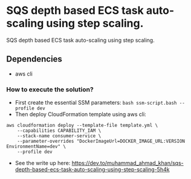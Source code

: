# SQS depth based ECS task auto-scaling using step scaling.

SQS depth based ECS task auto-scaling using step scaling.

## Dependencies

- aws cli

### How to execute the solution?

- First create the essential SSM parameters: `bash ssm-script.bash --profile dev`
- Then deploy CloudFormation template using aws cli: 
```
aws cloudformation deploy --template-file template.yml \
    --capabilities CAPABILITY_IAM \
    --stack-name consumer-service \
    --parameter-overrides "DockerImageUrl=DOCKER_IMAGE_URL:VERSION EnvironmentName=dev" \
    --profile dev
```

* See the write up here:
  https://dev.to/muhammad_ahmad_khan/sqs-depth-based-ecs-task-auto-scaling-using-step-scaling-5h4k
